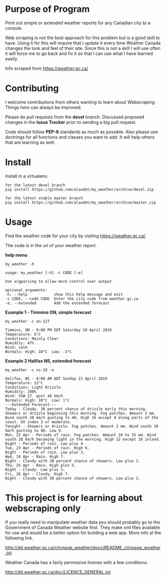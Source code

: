 Purpose of Program
===========

Print out simple or extended weather reports for any Canadian city to a console.

Web scraping is not the best approach for this problem but is a good skill to have.  Using it for this will require that I update it every time Weather Canada changes the look and feel of their site.  Since this is not a skill I will use often it will force me to go back and fix it so that I can use what I have learned easily.

Info scraped from https://weather.gc.ca/


Contributing
==========

I welcome contributions from others wanting to learn about Webscraping.  Things here can always be improved.

Please do pull requests from the __devel__ branch.  Discussed proposed changes in the __Issue Tracker__ prior to sending a big pull request.

Code should follow __PEP-8__ standards as much as possible.  Also please use doctrings for all functions and classes you want to add.  It will help others that are learning as well.

Install
========

Install in a virtualenv.
    
    for the latest devel branch
    pip install https://github.com/alaudet/my_weather/archive/devel.zip

    for the latest stable master branch
    pip install https://github.com/alaudet/my_weather/archive/master.zip


Usage
=====

Find the weather code for your city by visiting  https://weather.gc.ca/

The code is in the url of your weather report.

__help menu__

    my_weather -h

    usage: my_weather [-h] -c CODE [-e]

    Use argparsing to allow more control over output

    optional arguments:
    -h, --help            show this help message and exit
    -c CODE, --code CODE  Enter the city code from weather.gc.ca
    -e, --extended        Add the extended forecast

__Example 1 - Timmins ON, simple forecast__

    my_weather -c on-127

    Timmins, ON - 9:00 PM EDT Saturday 20 April 2019
    Temperature: 5°C
    Conditions: Mainly Clear
    Humidity: 47%
    Wind: calm
    Normals: High: 10°C  Low: -3°C


__Example 2 Halifax NS, extended forecast__

    my_weather -c ns-19 -e

    Halifax, NS - 8:00 AM ADT Sunday 21 April 2019
    Temperature: 12°C
    Conditions: Light Drizzle
    Humidity: 100%
    Wind: SSW 27  gust 48 km/h
    Normals: High: 10°C  Low: 1°C
    ---Extended Forecast---
    Today - Cloudy. 30 percent chance of drizzle early this morning. Showers or drizzle beginning this morning. Fog patches. Amount 2 mm. Wind south 20 km/h gusting to 40. High 16 except 9 along parts of the coast. UV index 3 or moderate.
    Tonight - Showers or drizzle. Fog patches. Amount 2 mm. Wind south 20 km/h gusting to 40. Low 9.
    Mon, 22 Apr - Periods of rain. Fog patches. Amount 10 to 15 mm. Wind south 20 km/h becoming light in the morning. High 12 except 18 inland.
    Night - Periods of rain. Low plus 4.
    Tue, 23 Apr - Periods of rain. High 6.
    Night - Periods of rain. Low plus 3.
    Wed, 24 Apr - Rain. High 7.
    Night - Cloudy with 30 percent chance of showers. Low plus 2.
    Thu, 25 Apr - Rain. High plus 5.
    Night - Cloudy. Low plus 3.
    Fri, 26 Apr - Cloudy. High 7.
    Night - Cloudy with 30 percent chance of showers. Low plus 2.



This project is for learning about webscraping only
============================

If you really need to manipulate weather data you should probably go to the Government of Canada Weather website first. They make xml files available for use and would be a better option for building a web app.  More info at the following link.

http://dd.weather.gc.ca/citypage_weather/docs/README_citypage_weather.txt


Weather Canada has a fairly permissive license with a few conditions.


http://dd.weather.gc.ca/doc/LICENCE_GENERAL.txt

